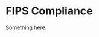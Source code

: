 [title]: # (FIPS Compliance)
[tags]: # (XXX)
[priority]: # (1866)
# FIPS Compliance
Something here.
